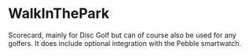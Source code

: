 WalkInThePark
=============

Scorecard, mainly for Disc Golf but can of course also be used for any golfers. It does include optional integration with the Pebble smartwatch.
